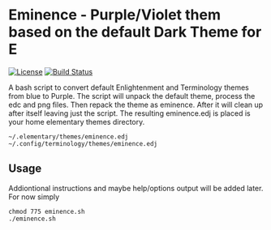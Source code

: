 # Eminence - Purple/Violet them based on the default Dark Theme for E
[![License](https://img.shields.io/badge/license-GPLv3-9977bb.svg?style=plastic)](https://github.com/Obsidian-StudiosInc/ebuild-bumper/blob/master/LICENSE)
[![Build Status](https://img.shields.io/travis/Obsidian-StudiosInc/eminence/master.svg?colorA=9977bb&style=plastic)](https://travis-ci.org/Obsidian-StudiosInc/eminence)

A bash script to convert default Enlightenment and Terminology themes 
from blue to Purple. The script will unpack the default theme, process 
the edc and png files. Then repack the theme as eminence. After it will 
clean up after itself leaving just the script. The resulting 
eminence.edj is placed is your home elementary themes directory.

```
~/.elementary/themes/eminence.edj
~/.config/terminology/themes/eminence.edj
```

## Usage
Addiontional instructions and maybe help/options output will be added 
later. For now simply

```
chmod 775 eminence.sh
./eminence.sh

```
